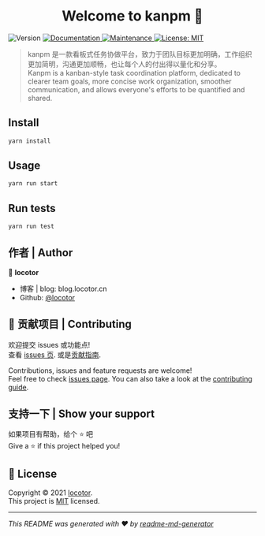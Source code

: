 <h1 align="center">Welcome to kanpm 👋</h1>
<p>
  <img alt="Version" src="https://img.shields.io/badge/version-0.3.0--Snapshot-blue.svg?cacheSeconds=2592000" />
  <a href="https://github.com/locotor/kanpm#readme" target="_blank">
    <img alt="Documentation" src="https://img.shields.io/badge/documentation-yes-brightgreen.svg" />
  </a>
  <a href="https://github.com/locotor/kanpm/graphs/commit-activity" target="_blank">
    <img alt="Maintenance" src="https://img.shields.io/badge/Maintained%3F-yes-green.svg" />
  </a>
  <a href="https://github.com/locotor/kanpm/blob/master/LICENSE" target="_blank">
    <img alt="License: MIT" src="https://img.shields.io/github/license/locotor/kanpm" />
  </a>
</p>

> kanpm 是一款看板式任务协做平台，致力于团队目标更加明确，工作组织更加简明，沟通更加顺畅，也让每个人的付出得以量化和分享。<br/>
Kanpm is a kanban-style task coordination platform, dedicated to clearer team goals, more concise work organization, smoother communication, and allows everyone's efforts to be quantified and shared. 

## Install

```sh
yarn install
```

## Usage

```sh
yarn run start
```

## Run tests

```sh
yarn run test
```

## 作者 | Author

👤 **locotor**

* 博客 | blog: blog.locotor.cn
* Github: [@locotor](https://github.com/locotor)

## 🤝 贡献项目 | Contributing

欢迎提交 issues 或功能点!<br />查看 [issues 页](https://github.com/locotor/kanpm/issues). 或是[贡献指南](https://github.com/locotor/kanpm/blob/master/CONTRIBUTING.md).

Contributions, issues and feature requests are welcome!<br />Feel free to check [issues page](https://github.com/locotor/kanpm/issues). You can also take a look at the [contributing guide](https://github.com/locotor/kanpm/blob/master/CONTRIBUTING.md).

## 支持一下 | Show your support

如果项目有帮助，给个 ⭐️ 吧<br/>
Give a ⭐️ if this project helped you!

## 📝 License

Copyright © 2021 [locotor](https://github.com/locotor).<br />
This project is [MIT](https://github.com/locotor/kanpm/blob/master/LICENSE) licensed.

***
_This README was generated with ❤️ by [readme-md-generator](https://github.com/kefranabg/readme-md-generator)_